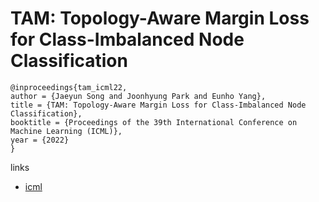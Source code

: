 # TAM: Topology-Aware Margin Loss for Class-Imbalanced Node Classification

```
@inproceedings{tam_icml22,
author = {Jaeyun Song and Joonhyung Park and Eunho Yang},
title = {TAM: Topology-Aware Margin Loss for Class-Imbalanced Node Classification},
booktitle = {Proceedings of the 39th International Conference on Machine Learning (ICML)},
year = {2022}
}
```

links
- [icml](https://icml.cc/Conferences/2022/Schedule?showEvent=18104)
